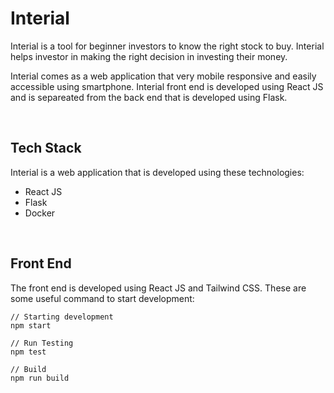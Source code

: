 # Interial
Interial is a tool for beginner investors to know the right stock to buy. Interial helps investor in making the right decision in investing their money.

Interial comes as a web application that very mobile responsive and easily accessible using smartphone. Interial front end is developed using React JS and is separeated from the back end that is developed using Flask.

<br />

## Tech Stack
Interial is a web application that is developed using these technologies:
- React JS
- Flask
- Docker

<br />

## Front End
The front end is developed using React JS and Tailwind CSS. These are some useful command to start development:

```
// Starting development
npm start

// Run Testing
npm test

// Build
npm run build
```

<br/>
